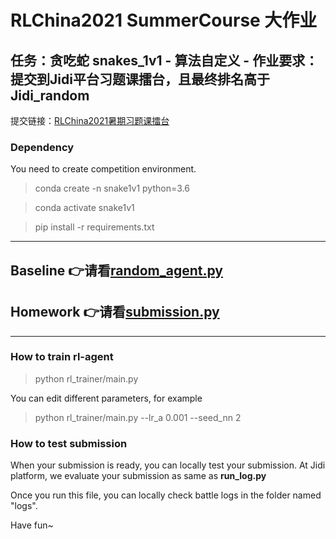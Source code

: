 # RLChina2021 SummerCourse 大作业

## 任务：贪吃蛇 snakes_1v1 - 算法自定义 - 作业要求：提交到Jidi平台习题课擂台，且最终排名高于Jidi_random
提交链接：[RLChina2021暑期习题课擂台](http://www.jidiai.cn/compete_detail?compete=7#competitionRule)


### Dependency
You need to create competition environment.
>conda create -n snake1v1 python=3.6

>conda activate snake1v1

>pip install -r requirements.txt

---

## Baseline 👉请看[random_agent.py](agent/random/random_agent.py)
## Homework 👉请看[submission.py](agent/homework/submission.py)

---
### How to train rl-agent

>python rl_trainer/main.py

You can edit different parameters, for example

>python rl_trainer/main.py --lr_a 0.001 --seed_nn 2


### How to test submission 

When your submission is ready, you can locally test your submission. At Jidi platform, we evaluate your submission as same as **run_log.py**

Once you run this file, you can locally check battle logs in the folder named "logs".

Have fun~




